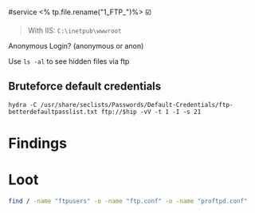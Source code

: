 #service 
<% tp.file.rename("1_FTP_")%>
☑️
> With IIS: `C:\inetpub\wwwroot`


Anonymous Login? (anonymous or anon)

Use `ls -al` to see hidden files via ftp

## Bruteforce default credentials
```
hydra -C /usr/share/seclists/Passwords/Default-Credentials/ftp-betterdefaultpasslist.txt ftp://$hip -vV -t 1 -I -s 21
```
	

# Findings


# Loot
```bash
find / -name "ftpusers" -o -name "ftp.conf" -o -name "proftpd.conf"
```